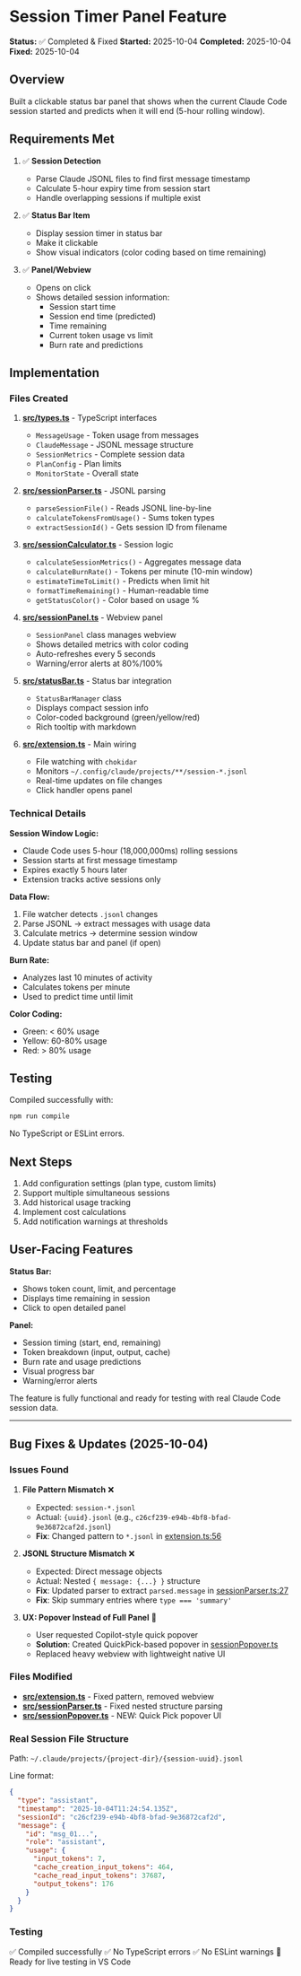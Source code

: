 # Session Timer Panel Feature

**Status:** ✅ Completed & Fixed
**Started:** 2025-10-04
**Completed:** 2025-10-04
**Fixed:** 2025-10-04

## Overview

Built a clickable status bar panel that shows when the current Claude Code session started and predicts when it will end (5-hour rolling window).

## Requirements Met

1. ✅ **Session Detection**
   - Parse Claude JSONL files to find first message timestamp
   - Calculate 5-hour expiry time from session start
   - Handle overlapping sessions if multiple exist

2. ✅ **Status Bar Item**
   - Display session timer in status bar
   - Make it clickable
   - Show visual indicators (color coding based on time remaining)

3. ✅ **Panel/Webview**
   - Opens on click
   - Shows detailed session information:
     - Session start time
     - Session end time (predicted)
     - Time remaining
     - Current token usage vs limit
     - Burn rate and predictions

## Implementation

### Files Created

1. **[src/types.ts](src/types.ts)** - TypeScript interfaces
   - `MessageUsage` - Token usage from messages
   - `ClaudeMessage` - JSONL message structure
   - `SessionMetrics` - Complete session data
   - `PlanConfig` - Plan limits
   - `MonitorState` - Overall state

2. **[src/sessionParser.ts](src/sessionParser.ts)** - JSONL parsing
   - `parseSessionFile()` - Reads JSONL line-by-line
   - `calculateTokensFromUsage()` - Sums token types
   - `extractSessionId()` - Gets session ID from filename

3. **[src/sessionCalculator.ts](src/sessionCalculator.ts)** - Session logic
   - `calculateSessionMetrics()` - Aggregates message data
   - `calculateBurnRate()` - Tokens per minute (10-min window)
   - `estimateTimeToLimit()` - Predicts when limit hit
   - `formatTimeRemaining()` - Human-readable time
   - `getStatusColor()` - Color based on usage %

4. **[src/sessionPanel.ts](src/sessionPanel.ts)** - Webview panel
   - `SessionPanel` class manages webview
   - Shows detailed metrics with color coding
   - Auto-refreshes every 5 seconds
   - Warning/error alerts at 80%/100%

5. **[src/statusBar.ts](src/statusBar.ts)** - Status bar integration
   - `StatusBarManager` class
   - Displays compact session info
   - Color-coded background (green/yellow/red)
   - Rich tooltip with markdown

6. **[src/extension.ts](src/extension.ts)** - Main wiring
   - File watching with `chokidar`
   - Monitors `~/.config/claude/projects/**/session-*.jsonl`
   - Real-time updates on file changes
   - Click handler opens panel

### Technical Details

**Session Window Logic:**
- Claude Code uses 5-hour (18,000,000ms) rolling sessions
- Session starts at first message timestamp
- Expires exactly 5 hours later
- Extension tracks active sessions only

**Data Flow:**
1. File watcher detects `.jsonl` changes
2. Parse JSONL → extract messages with usage data
3. Calculate metrics → determine session window
4. Update status bar and panel (if open)

**Burn Rate:**
- Analyzes last 10 minutes of activity
- Calculates tokens per minute
- Used to predict time until limit

**Color Coding:**
- Green: < 60% usage
- Yellow: 60-80% usage
- Red: > 80% usage

## Testing

Compiled successfully with:
```bash
npm run compile
```

No TypeScript or ESLint errors.

## Next Steps

1. Add configuration settings (plan type, custom limits)
2. Support multiple simultaneous sessions
3. Add historical usage tracking
4. Implement cost calculations
5. Add notification warnings at thresholds

## User-Facing Features

**Status Bar:**
- Shows token count, limit, and percentage
- Displays time remaining in session
- Click to open detailed panel

**Panel:**
- Session timing (start, end, remaining)
- Token breakdown (input, output, cache)
- Burn rate and usage predictions
- Visual progress bar
- Warning/error alerts

The feature is fully functional and ready for testing with real Claude Code session data.

---

## Bug Fixes & Updates (2025-10-04)

### Issues Found

1. **File Pattern Mismatch** ❌
   - Expected: `session-*.jsonl`
   - Actual: `{uuid}.jsonl` (e.g., `c26cf239-e94b-4bf8-bfad-9e36872caf2d.jsonl`)
   - **Fix**: Changed pattern to `*.jsonl` in [extension.ts:56](../src/extension.ts)

2. **JSONL Structure Mismatch** ❌
   - Expected: Direct message objects
   - Actual: Nested `{ message: {...} }` structure
   - **Fix**: Updated parser to extract `parsed.message` in [sessionParser.ts:27](../src/sessionParser.ts)
   - **Fix**: Skip summary entries where `type === 'summary'`

3. **UX: Popover Instead of Full Panel** 🎨
   - User requested Copilot-style quick popover
   - **Solution**: Created QuickPick-based popover in [sessionPopover.ts](../src/sessionPopover.ts)
   - Replaced heavy webview with lightweight native UI

### Files Modified

- **[src/extension.ts](../src/extension.ts)** - Fixed pattern, removed webview
- **[src/sessionParser.ts](../src/sessionParser.ts)** - Fixed nested structure parsing
- **[src/sessionPopover.ts](../src/sessionPopover.ts)** - NEW: Quick Pick popover UI

### Real Session File Structure

Path: `~/.claude/projects/{project-dir}/{session-uuid}.jsonl`

Line format:
```json
{
  "type": "assistant",
  "timestamp": "2025-10-04T11:24:54.135Z",
  "sessionId": "c26cf239-e94b-4bf8-bfad-9e36872caf2d",
  "message": {
    "id": "msg_01...",
    "role": "assistant",
    "usage": {
      "input_tokens": 7,
      "cache_creation_input_tokens": 464,
      "cache_read_input_tokens": 37687,
      "output_tokens": 176
    }
  }
}
```

### Testing

✅ Compiled successfully
✅ No TypeScript errors
✅ No ESLint warnings
🚀 Ready for live testing in VS Code
